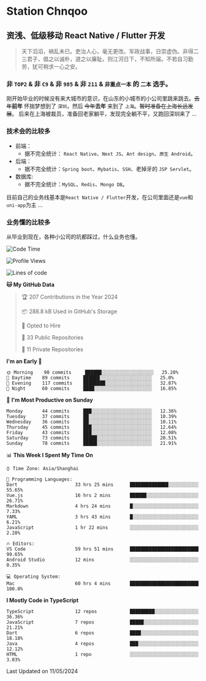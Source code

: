 # Station Chnqoo

## 资浅、低级移动 React Native / Flutter 开发

> 天下滔滔，祸乱未已。吏治人心，毫无更改。军政战事，日崇虚伪。非得二三君子，倡之以诚朴，道之以廉耻。则江河日下，不知所届。不若自习勤劳，犹可稍求一心之安。

### 非 `TOP2` & 非 `C9` & 非 `985` & 非 `211` & `非重点一本` 的 `二本` 选手。

刚开始毕业的时候没有来大城市的意识，在山东的小城市的小公司里跳来跳去。~~去年~~**前年** 怀揣梦想到了 `深圳`，然后 ~~今年~~**去年** 来到了 `上海`。~~暂时准备在上海长远发展~~。
后来在上海被裁员，准备回老家躺平，发现完全躺不平，又跑回深圳来了 ...

### 技术会的比较多

- 前端：
  - 据不完全统计： `React Native`、`Next JS`、`Ant design`、`原生 Android`。
- 后端：
  - 据不完全统计：`Spring boot`、`Mybatis`、`SSH`、老掉牙的 `JSP Servlet`。
- 数据库:
  - 据不完全统计：`MySQL`、`Redis`、`Mongo DB`。

目前自己的业务线基本是`React Native / Flutter`开发，在公司里面还是`vue`和`uni-app`为主 ...

### 业务懂的比较多

从毕业到现在，各种小公司的坑都踩过，什么业务也懂。

<!--START_SECTION:waka-->
![Code Time](http://img.shields.io/badge/Code%20Time-5%2C122%20hrs%2011%20mins-blue)

![Profile Views](http://img.shields.io/badge/Profile%20Views-162-blue)

![Lines of code](https://img.shields.io/badge/From%20Hello%20World%20I%27ve%20Written-342%20Thousand%20lines%20of%20code-blue)

**🐱 My GitHub Data** 

> 🏆 207 Contributions in the Year 2024
 > 
> 📦 288.8 kB Used in GitHub's Storage 
 > 
> 💼 Opted to Hire
 > 
> 📜 33 Public Repositories 
 > 
> 🔑 11 Private Repositories  
 > 
**I'm an Early 🐤** 

```text
🌞 Morning    90 commits     ██████░░░░░░░░░░░░░░░░░░░   25.28% 
🌆 Daytime    89 commits     ██████░░░░░░░░░░░░░░░░░░░   25.0% 
🌃 Evening    117 commits    ████████░░░░░░░░░░░░░░░░░   32.87% 
🌙 Night      60 commits     ████░░░░░░░░░░░░░░░░░░░░░   16.85%

```
📅 **I'm Most Productive on Sunday** 

```text
Monday       44 commits     ███░░░░░░░░░░░░░░░░░░░░░░   12.36% 
Tuesday      37 commits     ██░░░░░░░░░░░░░░░░░░░░░░░   10.39% 
Wednesday    36 commits     ██░░░░░░░░░░░░░░░░░░░░░░░   10.11% 
Thursday     45 commits     ███░░░░░░░░░░░░░░░░░░░░░░   12.64% 
Friday       43 commits     ███░░░░░░░░░░░░░░░░░░░░░░   12.08% 
Saturday     73 commits     █████░░░░░░░░░░░░░░░░░░░░   20.51% 
Sunday       78 commits     █████░░░░░░░░░░░░░░░░░░░░   21.91%

```


📊 **This Week I Spent My Time On** 

```text
⌚︎ Time Zone: Asia/Shanghai

💬 Programming Languages: 
Dart                     33 hrs 25 mins      ██████████████░░░░░░░░░░░   55.65% 
Vue.js                   16 hrs 2 mins       ██████░░░░░░░░░░░░░░░░░░░   26.71% 
Markdown                 4 hrs 24 mins       █░░░░░░░░░░░░░░░░░░░░░░░░   7.33% 
YAML                     3 hrs 43 mins       █░░░░░░░░░░░░░░░░░░░░░░░░   6.21% 
JavaScript               1 hr 22 mins        ░░░░░░░░░░░░░░░░░░░░░░░░░   2.28%

🔥 Editors: 
VS Code                  59 hrs 51 mins      █████████████████████████   99.65% 
Android Studio           12 mins             ░░░░░░░░░░░░░░░░░░░░░░░░░   0.35%

💻 Operating System: 
Mac                      60 hrs 4 mins       █████████████████████████   100.0%

```

**I Mostly Code in TypeScript** 

```text
TypeScript               12 repos            █████████░░░░░░░░░░░░░░░░   36.36% 
JavaScript               7 repos             █████░░░░░░░░░░░░░░░░░░░░   21.21% 
Dart                     6 repos             ████░░░░░░░░░░░░░░░░░░░░░   18.18% 
Java                     4 repos             ███░░░░░░░░░░░░░░░░░░░░░░   12.12% 
HTML                     1 repo              ░░░░░░░░░░░░░░░░░░░░░░░░░   3.03%

```



 Last Updated on 11/05/2024
<!--END_SECTION:waka-->

<!---
ChenqiaoStation/ChenqiaoStation is a ✨ special ✨ repository because its `README.md` (this file) appears on your GitHub profile.
You can click the Preview link to take a look at your changes.
--->
